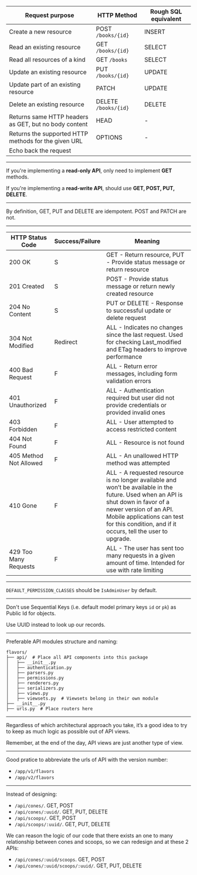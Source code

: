
|Request purpose|HTTP Method|Rough SQL equivalent|
|---|---|---|
|Create a new resource                                |POST `/books/{id}`  |INSERT|
|Read an existing resource                            |GET `/books/{id}`   |SELECT|
|Read all resources of a kind                         |GET `/books`        |SELECT|
|Update an existing resource                          |PUT `/books/{id}`   |UPDATE|
|Update part of an existing resource                  |PATCH               |UPDATE|
|Delete an existing resource                          |DELETE `/books/{id}`|DELETE|
|Returns same HTTP headers as GET, but no body content|HEAD                |-     |
|Returns the supported HTTP methods for the given URL |OPTIONS             |-     |
|Echo back the request                                |                    |      |

---

If you're implementing a **read-only API**, only need to implement **GET** methods.

If you're implementing a **read-write API**, should use **GET, POST, PUT, DELETE**.

---

By definition, GET, PUT and DELETE are idempotent. POST and PATCH are not.

---

|HTTP Status Code|Success/Failure|Meaning|
|---|---|---|
|200 OK                |S       |GET - Return resource, PUT - Provide status message or return resource                                                    |
|201 Created           |S       |POST - Provide status message or return newly created resource                                                            |
|204 No Content        |S       |PUT or DELETE - Response to successful update or delete request                                                           |
|304 Not Modified      |Redirect|ALL - Indicates no changes since the last request. Used for checking Last_modified and ETag headers to improve performance|
|400 Bad Request       |F       |ALL - Return error messages, including form validation errors                                                             |
|401 Unauthorized      |F       |ALL - Authentication required but user did not provide credentials or provided invalid ones                               |
|403 Forbidden         |F       |ALL - User attempted to access restricted content                                                                         |
|404 Not Found         |F       |ALL - Resource is not found                                                                                               |
|405 Method Not Allowed|F       |ALL - An unallowed HTTP method was attempted                                                                              |
|410 Gone              |F       |ALL - A requested resource is no longer available and won’t be available in the future. Used when an API is shut down in favor of a newer version of an API. Mobile applications can test for this condition, and if it occurs, tell the user to upgrade.|
|429 Too Many Requests |F       |ALL - The user has sent too many requests in a given amount of time. Intended for use with rate limiting                  |

---

`DEFAULT_PERMISSION_CLASSES` should be `IsAdminUser` by default.

---

Don't use Sequential Keys (i.e. default model primary keys `id` or `pk`) as Public Id for objects.

Use UUID instead to look up our records.

---

Preferable API modules structure and naming:

```
flavors/ 
├── api/  # Place all API components into this package
│   ├── __init__.py
│   ├── authentication.py
│   ├── parsers.py
│   ├── permissions.py
│   ├── renderers.py
│   ├── serializers.py
│   ├── views.py
│   ├── viewsets.py  # Viewsets belong in their own module
├── __init__.py
├── urls.py  # Place routers here
```
---

Regardless of which architectural approach you take, it’s a good idea to try to keep as much logic as possible out of API views.

Remember, at the end of the day, API views are just another type of view.

---

Good pratice to abbreviate the urls of API with the version number:
- `/app/v1/flavors`
- `/app/v2/flavors`

---

Instead of designing:
- `/api/cones/`. GET, POST
- `/api/cones/:uuid/`. GET, PUT, DELETE
- `/api/scoops/`. GET, POST
- `/api/scoops/:uuid/`. GET, PUT, DELETE

We can reason the logic of our code that there exists an one to many relationship between cones and scoops, so we can redesign and at these 2 APIs:
- `/api/cones/:uuid/scoops`. GET, POST
- `/api/cones/:uuid/scoops/:uuid/`. GET, PUT, DELETE

